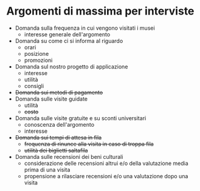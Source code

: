 # Argomenti di massima per interviste

- Domanda sulla frequenza in cui vengono visitati i musei
    - interesse generale dell'argomento
- Domanda su come ci si informa al riguardo
    - orari
    - posizione
    - promozioni
- Domanda sul nostro progetto di applicazione
    - interesse
    - utilità
    - consigli
- ~~Domanda sui metodi di pagamento~~
- Domanda sulle visite guidate
    - utilità
    - ~~costo~~
- Domanda sulle visite gratuite e su sconti universitari
    - conoscenza dell'argomento
    - interesse
- ~~Domanda sui tempi di attesa in fila~~
    - ~~frequenza di rinunce alla visita in caso di troppa fila~~
    - ~~utilità dei biglietti saltafila~~
- Domanda sulle recensioni dei beni culturali
    - considerazione delle recensioni altrui e/o della valutazione media prima di una visita
    - propensione a rilasciare recensioni e/o una valutazione dopo una visita
